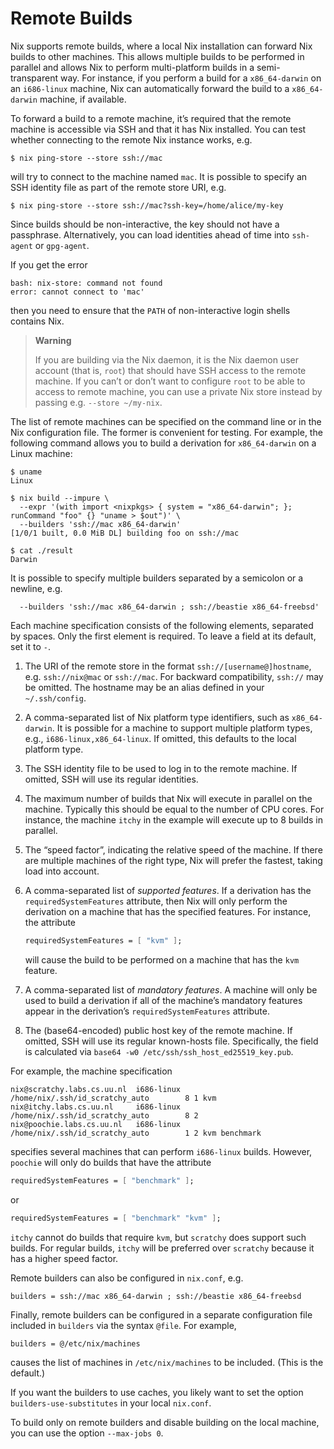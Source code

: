 # Remote Builds

Nix supports remote builds, where a local Nix installation can forward
Nix builds to other machines. This allows multiple builds to be
performed in parallel and allows Nix to perform multi-platform builds in
a semi-transparent way. For instance, if you perform a build for a
`x86_64-darwin` on an `i686-linux` machine, Nix can automatically
forward the build to a `x86_64-darwin` machine, if available.

To forward a build to a remote machine, it’s required that the remote
machine is accessible via SSH and that it has Nix installed. You can
test whether connecting to the remote Nix instance works, e.g.

```console
$ nix ping-store --store ssh://mac
```

will try to connect to the machine named `mac`. It is possible to
specify an SSH identity file as part of the remote store URI, e.g.

```console
$ nix ping-store --store ssh://mac?ssh-key=/home/alice/my-key
```

Since builds should be non-interactive, the key should not have a
passphrase. Alternatively, you can load identities ahead of time into
`ssh-agent` or `gpg-agent`.

If you get the error

```console
bash: nix-store: command not found
error: cannot connect to 'mac'
```

then you need to ensure that the `PATH` of non-interactive login shells
contains Nix.

> **Warning**
>
> If you are building via the Nix daemon, it is the Nix daemon user
> account (that is, `root`) that should have SSH access to the remote
> machine. If you can’t or don’t want to configure `root` to be able to
> access to remote machine, you can use a private Nix store instead by
> passing e.g. `--store ~/my-nix`.

The list of remote machines can be specified on the command line or in
the Nix configuration file. The former is convenient for testing. For
example, the following command allows you to build a derivation for
`x86_64-darwin` on a Linux machine:

```console
$ uname
Linux

$ nix build --impure \
  --expr '(with import <nixpkgs> { system = "x86_64-darwin"; }; runCommand "foo" {} "uname > $out")' \
  --builders 'ssh://mac x86_64-darwin'
[1/0/1 built, 0.0 MiB DL] building foo on ssh://mac

$ cat ./result
Darwin
```

It is possible to specify multiple builders separated by a semicolon or
a newline, e.g.

```console
  --builders 'ssh://mac x86_64-darwin ; ssh://beastie x86_64-freebsd'
```

Each machine specification consists of the following elements, separated
by spaces. Only the first element is required. To leave a field at its
default, set it to `-`.

1.  The URI of the remote store in the format
    `ssh://[username@]hostname`, e.g. `ssh://nix@mac` or `ssh://mac`.
    For backward compatibility, `ssh://` may be omitted. The hostname
    may be an alias defined in your `~/.ssh/config`.

2.  A comma-separated list of Nix platform type identifiers, such as
    `x86_64-darwin`. It is possible for a machine to support multiple
    platform types, e.g., `i686-linux,x86_64-linux`. If omitted, this
    defaults to the local platform type.

3.  The SSH identity file to be used to log in to the remote machine. If
    omitted, SSH will use its regular identities.

4.  The maximum number of builds that Nix will execute in parallel on
    the machine. Typically this should be equal to the number of CPU
    cores. For instance, the machine `itchy` in the example will execute
    up to 8 builds in parallel.

5.  The “speed factor”, indicating the relative speed of the machine. If
    there are multiple machines of the right type, Nix will prefer the
    fastest, taking load into account.

6.  A comma-separated list of *supported features*. If a derivation has
    the `requiredSystemFeatures` attribute, then Nix will only perform
    the derivation on a machine that has the specified features. For
    instance, the attribute

    ```nix
    requiredSystemFeatures = [ "kvm" ];
    ```

    will cause the build to be performed on a machine that has the `kvm`
    feature.

7.  A comma-separated list of *mandatory features*. A machine will only
    be used to build a derivation if all of the machine’s mandatory
    features appear in the derivation’s `requiredSystemFeatures`
    attribute.

8.  The (base64-encoded) public host key of the remote machine. If omitted, SSH
    will use its regular known-hosts file. Specifically, the field is calculated
    via `base64 -w0 /etc/ssh/ssh_host_ed25519_key.pub`.

For example, the machine specification

    nix@scratchy.labs.cs.uu.nl  i686-linux      /home/nix/.ssh/id_scratchy_auto        8 1 kvm
    nix@itchy.labs.cs.uu.nl     i686-linux      /home/nix/.ssh/id_scratchy_auto        8 2
    nix@poochie.labs.cs.uu.nl   i686-linux      /home/nix/.ssh/id_scratchy_auto        1 2 kvm benchmark

specifies several machines that can perform `i686-linux` builds.
However, `poochie` will only do builds that have the attribute

```nix
requiredSystemFeatures = [ "benchmark" ];
```

or

```nix
requiredSystemFeatures = [ "benchmark" "kvm" ];
```

`itchy` cannot do builds that require `kvm`, but `scratchy` does support
such builds. For regular builds, `itchy` will be preferred over
`scratchy` because it has a higher speed factor.

Remote builders can also be configured in `nix.conf`, e.g.

    builders = ssh://mac x86_64-darwin ; ssh://beastie x86_64-freebsd

Finally, remote builders can be configured in a separate configuration
file included in `builders` via the syntax `@file`. For example,

    builders = @/etc/nix/machines

causes the list of machines in `/etc/nix/machines` to be included. (This
is the default.)

If you want the builders to use caches, you likely want to set the
option `builders-use-substitutes` in your local `nix.conf`.

To build only on remote builders and disable building on the local
machine, you can use the option `--max-jobs 0`.
